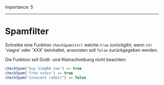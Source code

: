 importance: 5

---

# Spamfilter

Schreibe eine Funktion `checkSpam(str)` welche `true` zurückgibt, wenn `str` 'viagra' oder 'XXX' beinhaltet, ansonsten soll `false` zurückgegeben werden.

Die Funktion soll Groß- und Kleinschreibung nicht beachten:

```js
checkSpam('buy ViAgRA now') == true
checkSpam('free xxxxx') == true
checkSpam("innocent rabbit") == false
```
